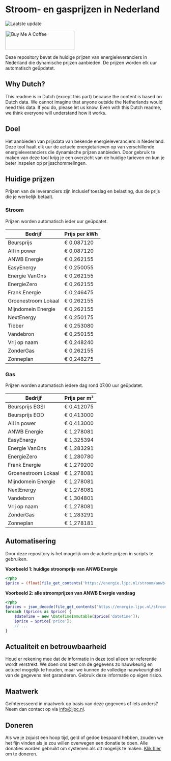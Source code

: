 # Stroom- en gasprijzen in Nederland

![Laatste update](https://img.shields.io/badge/laatste%20update-2025--03--17%2009%3A00%20CET-brightgreen)

<a href="https://www.buymeacoffee.com/Lars-" target="_blank"><img src="https://cdn.buymeacoffee.com/buttons/v2/default-orange.png" alt="Buy Me A Coffee" height="60" style="height: 60px !important;width: 217px !important;" ></a>

Deze repository bevat de huidige prijzen van energieleveranciers in Nederland die dynamische prijzen aanbieden. De prijzen worden elk uur automatisch geüpdatet.

## Why Dutch?

This readme is in Dutch (except this part) because the content is based on Dutch data. We cannot imagine that anyone outside the Netherlands would need this data. If you do, please let us know. Even with this Dutch readme, we think
everyone will understand how it works.

## Doel

Het aanbieden van prijsdata van bekende energieleveranciers in Nederland. Deze tool haalt elk uur de actuele energietarieven op van verschillende energieleveranciers die dynamische prijzen aanbieden. Door gebruik te maken van deze tool
krijg je een overzicht van de huidige tarieven en kun je beter inspelen op prijsschommelingen.

## Huidige prijzen

Prijzen van de leveranciers zijn inclusief toeslag en belasting, dus de prijs die je werkelijk betaalt.

### Stroom

Prijzen worden automatisch ieder uur geüpdatet.

 Bedrijf | Prijs per kWh 
---------|---------------
Beursprijs | € 0,087120
All in power | € 0,087120
ANWB Energie | € 0,262155
EasyEnergy | € 0,250055
Energie VanOns | € 0,262155
EnergieZero | € 0,262155
Frank Energie | € 0,246475
Groenestroom Lokaal | € 0,262155
Mijndomein Energie | € 0,262155
NextEnergy | € 0,250175
Tibber | € 0,253080
Vandebron | € 0,250155
Vrij op naam | € 0,248240
ZonderGas | € 0,262155
Zonneplan | € 0,248275


### Gas

Prijzen worden automatisch iedere dag rond 07.00 uur geüpdatet.

 Bedrijf | Prijs per m³ 
---------|--------------
Beursprijs EGSI | € 0,412075
Beursprijs EOD | € 0,413000
All in power | € 0,413000
ANWB Energie | € 1,278081
EasyEnergy | € 1,325394
Energie VanOns | € 1,283291
EnergieZero | € 1,280780
Frank Energie | € 1,279200
Groenestroom Lokaal | € 1,278081
Mijndomein Energie | € 1,278081
NextEnergy | € 1,278081
Vandebron | € 1,304801
Vrij op naam | € 1,278081
ZonderGas | € 1,283291
Zonneplan | € 1,278181


## Automatisering

Door deze repository is het mogelijk om de actuele prijzen in scripts te gebruiken.

**Voorbeeld 1: huidige stroomprijs van ANWB Energie**

```php
<?php
$price = (float)file_get_contents('https://energie.ljpc.nl/stroom/anwb-energie-nu.txt');

```

**Voorbeeld 2: alle stroomprijzen van ANWB Energie vandaag**

```php
<?php
$prices = json_decode(file_get_contents('https://energie.ljpc.nl/stroom/all-in-power-vandaag.json'),true);
foreach ($prices as $price) {
    $dateTime = new \DateTimeImmutable($price['datetime']);
    $price = $price['price'];
    // ...
}
```

## Actualiteit en betrouwbaarheid

Houd er rekening mee dat de informatie in deze tool alleen ter referentie wordt verstrekt. We doen ons best om de gegevens zo nauwkeurig en actueel mogelijk te houden, maar we kunnen de volledige nauwkeurigheid van de gegevens niet
garanderen. Gebruik deze informatie op eigen risico.

## Maatwerk

Geïnteresseerd in maatwerk op basis van deze gegevens of iets anders? Neem dan contact op
via [info@ljpc.nl](mailto:info@ljpc.nl?subject=Energie%20prijzen).

## Doneren

Als we je zojuist een hoop tijd, geld of gedoe bespaard hebben, zouden we het fijn vinden als je zou willen overwegen een
donatie te doen. Alle donaties worden gebruikt om systemen als dit mogelijk te
maken. [Klik hier](https://www.buymeacoffee.com/Lars-) om te doneren.
